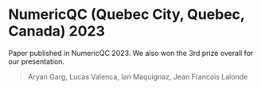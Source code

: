 # NumericQC (Quebec City, Quebec, Canada) 2023
Paper published in NumericQC 2023. We also won the 3rd prize overall for our presentation.

> Aryan Garg, Lucas Valenca, Ian Maquignaz, Jean Francois Lalonde
